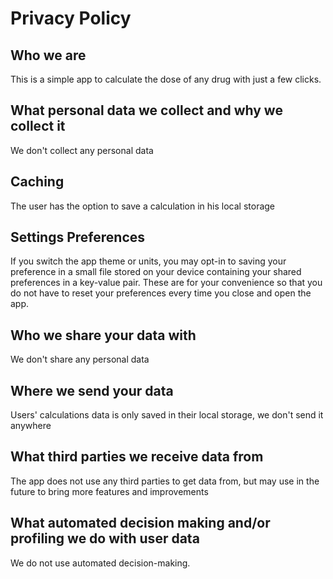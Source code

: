 # Privacy Policy

## Who we are
This is a simple app to calculate the dose of any drug with just a few clicks.

## What personal data we collect and why we collect it
We don't collect any personal data

## Caching
The user has the option to save a calculation in his local storage

## Settings Preferences
If you switch the app theme or units, you may opt-in to saving your preference in a small file stored on your device containing your shared preferences in a key-value pair. These are for your convenience so that you do not have to reset your preferences every time you close and open the app.

## Who we share your data with
We don't share any personal data

## Where we send your data
Users' calculations data is only saved in their local storage, we don't send it anywhere

## What third parties we receive data from
The app does not use any third parties to get data from, but may use in the future to bring more features and improvements

## What automated decision making and/or profiling we do with user data
We do not use automated decision-making.


